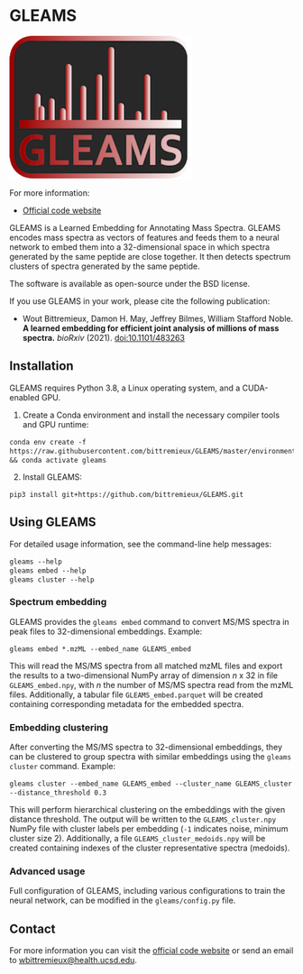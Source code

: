 GLEAMS
======

![GLEAMS](gleams_logo.png)

For more information:

* [Official code website](https://github.com/bittremieux/GLEAMS)

GLEAMS is a Learned Embedding for Annotating Mass Spectra.
GLEAMS encodes mass spectra as vectors of features and feeds them to a neural network to embed them into a 32-dimensional space in which spectra generated by the same peptide are close together.
It then detects spectrum clusters of spectra generated by the same peptide.

The software is available as open-source under the BSD license.

If you use GLEAMS in your work, please cite the following publication:

- Wout Bittremieux, Damon H. May, Jeffrey Bilmes, William Stafford Noble. **A learned embedding for efficient joint analysis of millions of mass spectra.** _bioRxiv_ (2021). [doi:10.1101/483263](https://doi.org/10.1101/483263)

Installation
------------

GLEAMS requires Python 3.8, a Linux operating system, and a CUDA-enabled GPU.

1. Create a Conda environment and install the necessary compiler tools and GPU runtime:
```
conda env create -f https://raw.githubusercontent.com/bittremieux/GLEAMS/master/environment.yml && conda activate gleams
```
2. Install GLEAMS:
```
pip3 install git+https://github.com/bittremieux/GLEAMS.git
```

Using GLEAMS
------------

For detailed usage information, see the command-line help messages:

```
gleams --help
gleams embed --help
gleams cluster --help
```

### Spectrum embedding

GLEAMS provides the `gleams embed` command to convert MS/MS spectra in peak files to 32-dimensional embeddings. Example:

```
gleams embed *.mzML --embed_name GLEAMS_embed
```

This will read the MS/MS spectra from all matched mzML files and export the results to a two-dimensional NumPy array of dimension _n_ x 32 in file `GLEAMS_embed.npy`, with _n_ the number of MS/MS spectra read from the mzML files.
Additionally, a tabular file `GLEAMS_embed.parquet` will be created containing corresponding metadata for the embedded spectra.

### Embedding clustering

After converting the MS/MS spectra to 32-dimensional embeddings, they can be clustered to group spectra with similar embeddings using the `gleams cluster` command. Example:

```
gleams cluster --embed_name GLEAMS_embed --cluster_name GLEAMS_cluster --distance_threshold 0.3
```

This will perform hierarchical clustering on the embeddings with the given distance threshold.
The output will be written to the `GLEAMS_cluster.npy` NumPy file with cluster labels per embedding (`-1` indicates noise, minimum cluster size 2).
Additionally, a file `GLEAMS_cluster_medoids.npy` will be created containing indexes of the cluster representative spectra (medoids).

### Advanced usage

Full configuration of GLEAMS, including various configurations to train the neural network, can be modified in the `gleams/config.py` file.

Contact
-------

For more information you can visit the [official code website](https://github.com/bittremieux/GLEAMS) or send an email to <wbittremieux@health.ucsd.edu>.
